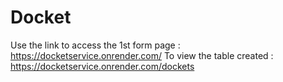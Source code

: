 # Docket
 Use the link to access the 1st form page : https://docketservice.onrender.com/
 To view the table created : https://docketservice.onrender.com/dockets
